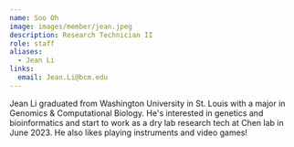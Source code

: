 ```yaml
---
name: Soo Oh
image: images/member/jean.jpeg
description: Research Technician II
role: staff
aliases:
  - Jean Li
links:
  email: Jean.Li@bcm.edu
---
```


Jean Li graduated from Washington University in St. Louis with a major in Genomics & Computational Biology. He's interested in genetics and bioinformatics and start to work as a dry lab research tech at Chen lab in June 2023. He also likes playing instruments and video games!
